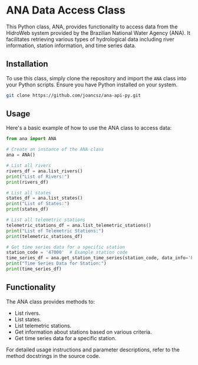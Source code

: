 # ANA Data Access Class

This Python class, ANA, provides functionality to access data from the HidroWeb system provided by the Brazilian National Water Agency (ANA). It facilitates retrieving various types of hydrological data including river information, station information, and time series data.

## Installation

To use this class, simply clone the repository and import the `ANA` class into your Python scripts. Ensure you have Python installed on your system.

```bash
git clone https://github.com/joancsz/ana-api-py.git
```

## Usage

Here's a basic example of how to use the ANA class to access data:

```python
from ana import ANA

# Create an instance of the ANA class
ana = ANA()

# List all rivers
rivers_df = ana.list_rivers()
print("List of Rivers:")
print(rivers_df)

# List all states
states_df = ana.list_states()
print("List of States:")
print(states_df)

# List all telemetric stations
telemetric_stations_df = ana.list_telemetric_stations()
print("List of Telemetric Stations:")
print(telemetric_stations_df)

# Get time series data for a specific station
station_code = '47000'  # Example station code
time_series_df = ana.get_station_time_series(station_code, data_info='P')
print("Time Series Data for Station:")
print(time_series_df)
```

## Functionality

The ANA class provides methods to:

- List rivers.
- List states.
- List telemetric stations.
- Get information about stations based on various criteria.
- Get time series data for a specific station.

For detailed usage instructions and parameter descriptions, refer to the method docstrings in the source code.

